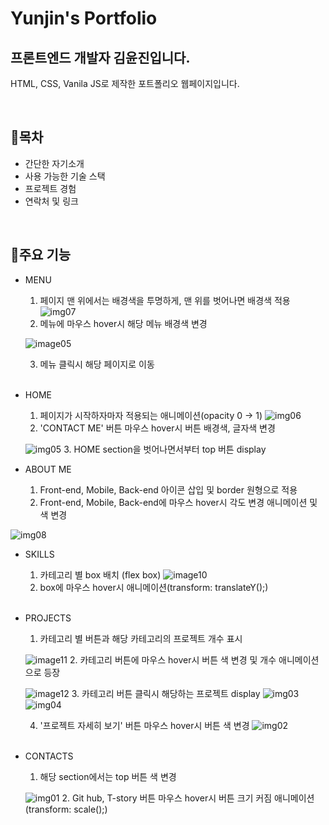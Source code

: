 Yunjin's Portfolio
==================
프론트엔드 개발자 김윤진입니다.
-------------------------------
HTML, CSS, Vanila JS로 제작한 포트폴리오 웹페이지입니다.

<br/>

## 📄목차
  + 간단한 자기소개
  + 사용 가능한 기술 스택
  + 프로젝트 경험
  + 연락처 및 링크
<br/>

## 📌주요 기능
  + MENU
    1. 페이지 맨 위에서는 배경색을 투명하게, 맨 위를 벗어나면 배경색 적용
    ![img07](https://user-images.githubusercontent.com/71006256/187034828-335bec0a-ebc2-4a92-ba94-62801a9d6af6.png)
    2. 메뉴에 마우스 hover시 해당 메뉴 배경색 변경
    
    ![image05](https://user-images.githubusercontent.com/71006256/187033592-76617c79-2294-45a4-8575-5da3b21fd438.png)
    
    3. 메뉴 클릭시 해당 페이지로 이동
    <br/>
  + HOME
    1. 페이지가 시작하자마자 적용되는 애니메이션(opacity 0 -> 1)
![img06](https://user-images.githubusercontent.com/71006256/187034827-edf92020-00c9-44c8-865c-8ebb28e2f9d4.png)
    2. 'CONTACT ME' 버튼 마우스 hover시 버튼 배경색, 글자색 변경
    
    ![img05](https://user-images.githubusercontent.com/71006256/187034721-d1c44f40-99d1-43c0-a5b8-2d21eea06c05.png)
    3. HOME section을 벗어나면서부터 top 버튼 display
    <br/>
  + ABOUT ME
    1. Front-end, Mobile, Back-end 아이콘 삽입 및 border 원형으로 적용
    2. Front-end, Mobile, Back-end에 마우스 hover시 각도 변경 애니메이션 및 색 변경


![img08](https://user-images.githubusercontent.com/71006256/187035083-2579846b-145c-425c-9193-930c6427e649.png)
    <br/>
  + SKILLS
    1. 카테고리 별 box 배치 (flex box)
    ![image10](https://user-images.githubusercontent.com/71006256/187033600-5eb12df1-3512-4fe6-a6fd-cae915453b07.png)
    2. box에 마우스 hover시 애니메이션(transform: translateY();)
    <br/>
  + PROJECTS
    1. 카테고리 별 버튼과 해당 카테고리의 프로젝트 개수 표시

    ![image11](https://user-images.githubusercontent.com/71006256/187033601-9592edde-add1-4776-ba4e-e597f5379fd2.png)
    2. 카테고리 버튼에 마우스 hover시 버튼 색 변경 및 개수 애니메이션으로 등장

    ![image12](https://user-images.githubusercontent.com/71006256/187033603-fa6e57a8-cb6e-42f0-9b9b-d8a40244708b.png)
    3. 카테고리 버튼 클릭시 해당하는 프로젝트 display
![img03](https://user-images.githubusercontent.com/71006256/187034642-36cfd944-1055-41c3-b1a9-f94715864554.png)
![img04](https://user-images.githubusercontent.com/71006256/187034644-22326fa5-6a33-4ee5-a823-e9c608c9c9f7.png)

    4. '프로젝트 자세히 보기' 버튼 마우스 hover시 버튼 색 변경
    ![img02](https://user-images.githubusercontent.com/71006256/187034512-a17fc2c5-963d-42c6-b25e-364d4555dcbb.png)
    <br/>
  + CONTACTS
    1. 해당 section에서는 top 버튼 색 변경

    ![img01](https://user-images.githubusercontent.com/71006256/187034619-775f8c90-95a5-4153-81d8-b010e5240047.png)
    2. Git hub, T-story 버튼 마우스 hover시 버튼 크기 커짐 애니메이션 (transform: scale();)
    <br/>
